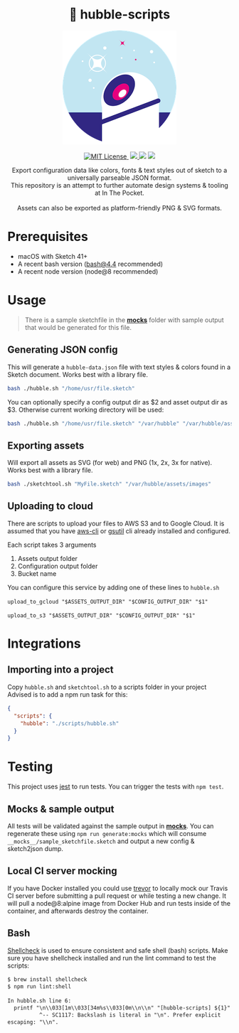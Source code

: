 <div align="center">
  <h1 align="center">🔭 hubble-scripts</h1>
  <div align="center">
    <img src="./icon.png" alt="Hubble Icon" />
    <p>
      <a href='./LICENSE'>
        <img src="https://badgen.net/badge/license/MIT/blue" alt="MIT License">
      </a>
      <img src="https://badgen.net/badge/platform/macOS?icon=apple" alt="" />
      <a href="https://github.com/inthepocket/hubble-scripts/releases">
        <img src="https://badgen.net/github/releases/inthepocket/hubble-scripts" />
      </a>
      <img src="https://badgen.net/github/last-commit/inthepocket/hubble-scripts" />
      <a href="https://travis-ci.org/inthepocket/hubble-scripts">
        <img src="https://badgen.net/travis/inthepocket/hubble-scripts" />
      </a>
    </p>
    <p>
      Export configuration data like colors, fonts & text styles out of sketch to a universally parseable JSON format.<br/>
      This repository is an attempt to further automate design systems & tooling at In The Pocket.<br/>
      <br/>
      Assets can also be exported as platform-friendly PNG & SVG formats.
    </p>
  </div>
</div>

# Prerequisites

- macOS with Sketch 41+
- A recent bash version (bash@4.4 recommended)
- A recent node version (node@8 recommended)

# Usage

> There is a sample sketchfile in the [__mocks__](./__mocks__) folder with sample output that would be generated for this file.

## Generating JSON config

This will generate a `hubble-data.json` file with text styles & colors found in a Sketch document.
Works best with a library file.

```bash
bash ./hubble.sh "/home/usr/file.sketch"
```

You can optionally specify a config output dir as $2 and asset output dir as $3. Otherwise current working directory will be used:

```bash
bash ./hubble.sh "/home/usr/file.sketch" "/var/hubble" "/var/hubble/assets/images"
```

## Exporting assets

Will export all assets as SVG (for web) and PNG (1x, 2x, 3x for native).
Works best with a library file.

```bash
bash ./sketchtool.sh "MyFile.sketch" "/var/hubble/assets/images"
```

## Uploading to cloud

There are scripts to upload your files to AWS S3 and to Google Cloud.
It is assumed that you have [aws-cli](https://aws.amazon.com/cli/) or [gsutil](https://cloud.google.com/storage/docs/gsutil) cli already installed and configured.

Each script takes 3 arguments
1) Assets output folder
2) Configuration output folder
3) Bucket name

You can configure this service by adding one of these lines to `hubble.sh`

`upload_to_gcloud "$ASSETS_OUTPUT_DIR" "$CONFIG_OUTPUT_DIR" "$1"`

`upload_to_s3 "$ASSETS_OUTPUT_DIR" "$CONFIG_OUTPUT_DIR" "$1"`

# Integrations

## Importing into a project

Copy `hubble.sh` and `sketchtool.sh` to a scripts folder in your project
Advised is to add a npm run task for this:

```json
{
  "scripts": {
    "hubble": "./scripts/hubble.sh"
  }
}
```

# Testing

This project uses [jest](https://jestjs.io/) to run tests. You can trigger the tests with `npm test`.

## Mocks & sample output

All tests will be validated against the sample output in [__mocks__](./__mocks__). You can regenerate these using `npm run generate:mocks` which will consume `__mocks__/sample_sketchfile.sketch` and output a new config & sketch2json dump.

## Local CI server mocking

If you have Docker installed you could use [trevor](https://github.com/vadimdemedes/trevor) to locally mock our Travis CI server before submitting a pull request or while testing a new change. It will pull a node@8:alpine image from Docker Hub and run tests inside of the container, and afterwards destroy the container.

## Bash

[Shellcheck](https://github.com/koalaman/shellcheck) is used to ensure consistent and safe shell (bash) scripts. Make sure you have shellcheck installed and run the lint command to test the scripts:

```console
$ brew install shellcheck
$ npm run lint:shell

In hubble.sh line 6:
  printf "\n\\033[1m\\033[34m%s\\033[0m\\n\\n" "[hubble-scripts] ${1}"
          ^-- SC1117: Backslash is literal in "\n". Prefer explicit escaping: "\\n".

```
